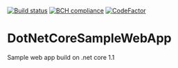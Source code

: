 [![Build status](https://ci.appveyor.com/api/projects/status/dauuq8shmo7g3m2q?svg=true)](https://ci.appveyor.com/project/ManishBhakuni/dotnetcoresamplewebapp)
[![BCH compliance](https://bettercodehub.com/edge/badge/ManishBhakuni/DotNetCoreSampleWebApp?branch=master)](https://bettercodehub.com/)
[![CodeFactor](https://www.codefactor.io/repository/github/manishbhakuni/dotnetcoresamplewebapp/badge)](https://www.codefactor.io/repository/github/manishbhakuni/dotnetcoresamplewebapp)


# DotNetCoreSampleWebApp
Sample web app build on .net core 1.1
